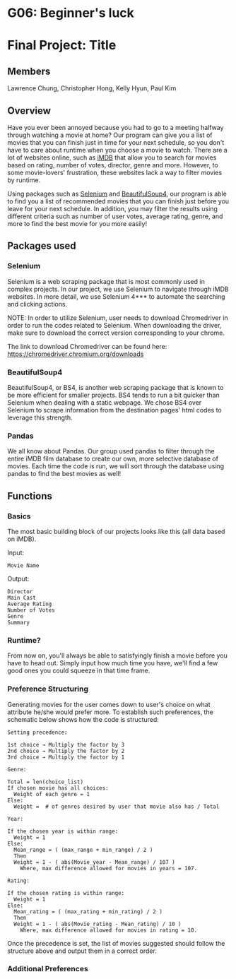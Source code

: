 # G06: Beginner's luck
# Final Project: Title
## Members
  Lawrence Chung, Christopher Hong, Kelly Hyun, Paul Kim

## Overview
Have you ever been annoyed because you had to go to a meeting halfway through watching a movie at home? Our program can give you a list of movies that you can finish just in time for your next schedule, so you don't have to care about runtime when you choose a movie to watch. There are a lot of websites online, such as [iMDB]([url](https://www.imdb.com/?ref_=nv_home)) that allow you to search for movies based on rating, number of votes, director, genre and more. However, to some movie-lovers' frustration, these websites lack a way to filter movies by runtime. 

Using packages such as [Selenium]([url](https://www.selenium.dev/)) and [BeautifulSoup4]([url](https://pypi.org/project/beautifulsoup4/)), our program is able to find you a list of recommended movies that you can finish just before you leave for your next schedule. In addition, you may filter the results using different criteria such as number of user votes, average rating, genre, and more to find the best movie for you more easily!

## Packages used

### Selenium
Selenium is a web scraping package that is most commonly used in complex projects. In our project, we use Selenium to navigate through iMDB websites. In more detail, we use Selenium 4*** to automate the searching and clicking actions.

NOTE: In order to utilize Selenium, user needs to download Chromedriver in order to run the codes related to Selenium.
When downloading the driver, make sure to download the correct version corresponding to your chrome.

The link to download Chromedriver can be found here: https://chromedriver.chromium.org/downloads

### BeautifulSoup4
BeautifulSoup4, or BS4, is another web scraping package that is known to be more efficient for smaller projects. BS4 tends to run a bit quicker than Selenium when dealing with a static webpage. We chose BS4 over Selenium to scrape information from the destination pages' html codes to leverage this strength.
### Pandas
We all know about Pandas. Our group used pandas to filter through the entire iMDB film database to create our own, more selective database of movies. Each time the code is run, we will sort through the database using pandas to find the best movies as well!

## Functions

### Basics
The most basic building block of our projects looks like this (all data based on iMDB).

Input:
```
Movie Name
```
Output:
```
Director
Main Cast
Average Rating
Number of Votes
Genre
Summary
```

### Runtime?
From now on, you'll always be able to satisfyingly finish a movie before you have to head out. Simply input how much time you have, we'll find a few good ones you could squeeze in that time frame.

### Preference Structuring
Generating movies for the user comes down to user's choice on what attribute he/she would prefer more. To establish such preferences, the schematic below shows how the code is structured:
```
Setting precedence:

1st choice → Multiply the factor by 3
2nd choice → Multiply the factor by 2
3rd choice → Multiply the factor by 1

Genre:

Total = len(choice_list)
If chosen movie has all choices:
  Weight of each genre = 1
Else:
  Weight =  # of genres desired by user that movie also has / Total

Year:

If the chosen year is within range:
  Weight = 1 
Else:
  Mean_range = ( (max_range + min_range) / 2 )
  Then
  Weight = 1 - ( abs(Movie_year - Mean_range) / 107 )
    Where, max difference allowed for movies in years = 107. 
    
Rating: 

If the chosen rating is within range:
  Weight = 1 
Else:
  Mean_rating = ( (max_rating + min_rating) / 2 )
  Then
  Weight = 1 - ( abs(Movie_rating - Mean_rating) / 10 )
    Where, max difference allowed for movies in rating = 10. 
```    
Once the precedence is set, the list of movies suggested should follow the structure above and output them in a correct order.

### Additional Preferences

